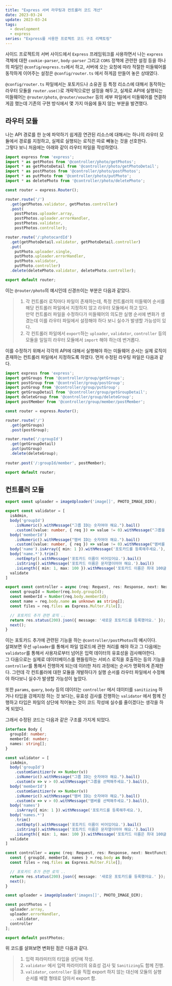 ```yaml
---
title: "Express 서버 라우팅과 컨트롤러 코드 개선"
date: 2023-03-24
update: 2023-03-24
tags:
  - development
  - express
series: "Express를 사용한 프로젝트 코드 구조 리팩토링"
---
```


사이드 프로젝트의 서버 사이드에서 `Express` 프레임워크를 사용하면서 나는 `express` 객체에 대한 `cookie-parser`, `body-parser` 그리고 `CORS` 정책에 관련한 설정 등을 하나의 파일인 `@config/express.ts`에서 하고, 서버에 오는 요청에 따라 적절한 미들웨어를 동작하게 이어주는 설정은 `@config/router.ts` 에서 하게끔 만들어 놓은 상태였다.  

`@config/router.ts` 파일에서는 포토카드나 소유권 등 특정 리소스에 대해서 동작하는 라우터 모듈을 `router.use()`로 개략적으로만 설정을 해두고, 실제로 API에 실행되는 미들웨어는 `@router/photo`, `@router/voucher` 등의 세부 파일에서 미들웨어를 연결하게끔 했는데 기존의 구현 방식에서 몇 가지 마음에 들지 않는 부분을 발견했다.

## 라우터 모듈
나는 API 경로를 한 눈에 파악하기 쉽게끔 연관된 리소스에 대해서는 하나의 라우터 모듈에서 경로를 지정하고, 실제로 실행되는 로직은 따로 빼놓는 것을 선호한다.  
그렇다 보니 처음에는 아래와 같이 라우터 파일을 작성하였다.

```ts
import express from 'express';
import * as getPhotos from '@controller/photo/getPhotos';
import * as getPhotoDetail from '@controller/photo/getPhotoDetail';
import * as postPhotos from '@controller/photo/postPhotos';
import * as putPhoto from '@controller/photo/putPhoto';
import * as deletePhoto from '@controller/photo/deletePhoto';

const router = express.Router();

router.route('/')
  .get(getPhotos.validator, getPhotos.controller)
  .post(
    postPhotos.uploader.array,
    postPhotos.uploader.errorHandler,
    postPhotos.validator,
    postPhotos.controller);

router.route('/:photocardId')
  .get(getPhotoDetail.validator, getPhotoDetail.controller)
  .put(
    putPhoto.uploader.single,
    putPhoto.uploader.errorHandler,
    putPhoto.validator,
    putPhoto.controller)
  .delete(deletePhoto.validator, deletePhoto.controller);

export default router;
```

이는 `@router/photo`의 예시인데 신경쓰이는 부분은 다음과 같았다.
> 1. 각 컨트롤러 로직마다 파일이 존재하는데, 특정 컨트롤러의 미들웨어 순서를 해당 컨트롤러 파일에서 지정하지 않고 라우터 모듈에서 하고 있다.  
만약 컨트롤러 파일을 수정하다가 미들웨어의 의도한 실행 순서에 변화가 생겼는데 이를 라우터 파일에서 설정해야 하다 보니 실수가 발생할 가능성이 있다.
> 2. 각 컨트롤러 파일에서 `export`하는 `uploader`, `validator`, `controller` 등의 모듈을 일일히 라우터 모듈에서 `import` 해야 하는데 번거롭다.

이를 수정하기 위해서 각각의 API에 대해서 실행해야 하는 미들웨어 순서는 실제 로직이 존재하는 컨트롤러 파일에서 지정하도록 하였다.
먼저 수정된 라우팅 파일은 다음과 같다.

```ts
import express from 'express';
import getGroups from '@controller/group/getGroups';
import postGroup from '@controller/group/postGroup';
import putGroup from '@controller/group/putGroup';
import getGroupDetail from '@controller/group/getGroupDetail';
import deleteGroup from '@controller/group/deleteGroup';
import postMember from '@controller/group/member/postMember';

const router = express.Router();

router.route('/')
  .get(getGroups)
  .post(postGroup);

router.route('/:groupId')
  .get(getGroupDetail)
  .put(putGroup)
  .delete(deleteGroup);
  
router.post('/:groupId/member', postMember);

export default router;
```

## 컨트롤러 모듈
```ts
export const uploader = imageUploader('image[]', PHOTO_IMAGE_DIR);

export const validator = [
  isAdmin,
  body('groupId')
    .isNumeric().withMessage("그룹 ID는 숫자여야 해요.").bail()
    .custom((value: number, { req }) => value != 0).withMessage("그룹을 선택해주세요.").bail(),
  body('memberId')
    .isNumeric().withMessage("멤버 ID는 숫자여야 해요.").bail()
    .custom((value: number, { req }) => value != 0).withMessage("멤버를 선택해주세요.").bail(),
  body('name').isArray({ min: 1 }).withMessage('포토카드를 등록해주세요.'),
  body('name.*').trim()
    .notEmpty().withMessage('포토카드 이름이 비어있어요.').bail()
    .isString().withMessage('포토카드 이름은 문자열이어야 해요.').bail()
    .isLength({ min: 1, max: 100 }).withMessage('포토카드 이름은 최대 100글자까지 입력할 수 있어요.').bail(),
  validate
]

export const controller = async (req: Request, res: Response, next: NextFunction) => {
  const groupId = Number(req.body.groupId);
  const memberId = Number(req.body.memberId);
  const name = req.body.name as unknown as string[];
  const files = req.files as Express.Multer.File[];

  // 포토카드 추가 관련 로직 ..
  return res.status(200).json({ message: '새로운 포토카드를 등록했어요.' });
  next();
}
```

이는 포토카드 추가에 관련된 기능을 하는 `@controller/postPhotos`의 예시이다.  
살펴보면 우선 `uploader`를 통해서 파일 업로드에 관한 처리를 해야 하고  그 다음에는 `validator`를 통해서 사용자로부터 넘어온 입력 데이터의 유효성을 검사해야한다.  
그 다음으로는 실제로 데이터베이스를 핸들링하는 서비스 로직을 호출하는 등의 기능을 `controller`를 통해서 진행하게 되는데 이러한 처리 과정에는 순서가 명확하게 존재한다. 그런데 각 컨트롤러에 대한 모듈을 개발하다가 실행 순서를 라우터 파일에서 수정해야 하다보니 실수가 발생할 가능성이 높았다.  

또한 `params`, `query`, `body` 등의 데이터는 `controller` 에서 데이터를 `sanitizing` 하거나 타입을 강제지정 하는 것 보다는, 유효성 검사를 진행하는 `validator` 에서 함께 진행하고 타입은 파일의 상단에 적어놓는 것이 코드 작성에 실수를 줄이겠다는 생각을 하게 되었다.  

그래서 수정된 코드는 다음과 같은 구조를 가지게 되었다.

```ts
interface Body {
  groupId: number;
  memberId: number;
  names: string[];
}

const validator = [
  isAdmin,
  body('groupId')
    .customSanitizer(v => Number(v))
    .isNumeric().withMessage("그룹 ID는 숫자여야 해요.").bail()
    .custom(v => v > 0).withMessage("그룹을 선택해주세요.").bail(),
  body('memberId')
    .customSanitizer(v => Number(v))
    .isNumeric().withMessage("멤버 ID는 숫자여야 해요.").bail()
    .custom(v => v > 0).withMessage("멤버를 선택해주세요.").bail(),
  body('names')
    .isArray({ min: 1 }).withMessage('포토카드를 등록해주세요.'),
  body('names.*')
    .trim()
    .notEmpty().withMessage('포토카드 이름이 비어있어요.').bail()
    .isString().withMessage('포토카드 이름은 문자열이어야 해요.').bail()
    .isLength({ min: 1, max: 100 }).withMessage('포토카드 이름은 최대 100글자까지 입력할 수 있어요.').bail(),
  validate
]

const controller = async (req: Request, res: Response, next: NextFunction) => {
  const { groupId, memberId, names } = req.body as Body;
  const files = req.files as Express.Multer.File[];

  // 포토카드 추가 관련 로직 ..
  return res.status(200).json({ message: '새로운 포토카드를 등록했어요.' });
  next();
}

const uploader = imageUploader('images[]', PHOTO_IMAGE_DIR);

const postPhotos = [
  uploader.array,
  uploader.errorHandler,
  ...validator,
  controller
];

export default postPhotos;
```

위 코드를 살펴보면 변화된 점은 다음과 같다.
> 1. 입력 파라미터의 타입을 상단에 작성.
> 2. `validator` 에서 입력 파라미터의 유효성 검사 및 `Sanitizing`도 함께 진행.  
> 2. `validator`, `controller` 등을 직접 export 하지 않는 대신에 모듈의 실행 순서를 배열 형태로 담아서 export 함.